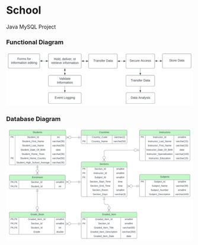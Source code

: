 # School
Java MySQL Project

### Functional Diagram
![Functional_Diagram.png](Functional_Diagram.png)

### Database Diagram
![Screenshot 2024-03-12 at 4.00.04 PM.png](Screenshot%202024-03-12%20at%204.00.04%20PM.png)